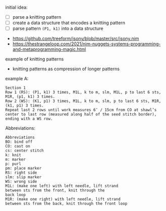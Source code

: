 initial idea:
- [ ] parse a knitting pattern
- [ ] create a data structure that encodes a knitting pattern
- [ ] parse pattern `(P1, k1)` into a data structure
- https://github.com/treeform/jsony/blob/master/src/jsony.nim
- https://thestrangeloop.com/2021/nim-nuggets-systems-programming-and-metaprogramming-magic.html

example of knitting patterns

- knitting patterns as compression of longer patterns

example A:

```
Section 1
Row 1 (RS): (P1, k1) 3 times, M1L, k to m, slm, M1L, p to last 6 sts, M1R, (p1, k1) 3 times.
Row 2 (WS): (K1, p1) 3 times, M1L, k to m, slm, p to last 6 sts, M1R, (k1, p1) 3 times.
Repeat last 2 rows until work measures 6″ / 15cm from CO at shawl’s center to last row (measured along half of the seed stitch border), ending with a WS row.
```

Abbreviations:

```
Abbreviations
BO: bind off
CO: cast on
cs: center stitch
k: knit
m: marker
p: purl
pm: place marker
RS: right side
slm: slip marker
WS: wrong side
M1L: (make one left) with left needle, lift strand
between sts from the front, knit through the
back loop
M1R: (make one right) with left needle, lift strand
between sts from the back, knit through the front loop
```